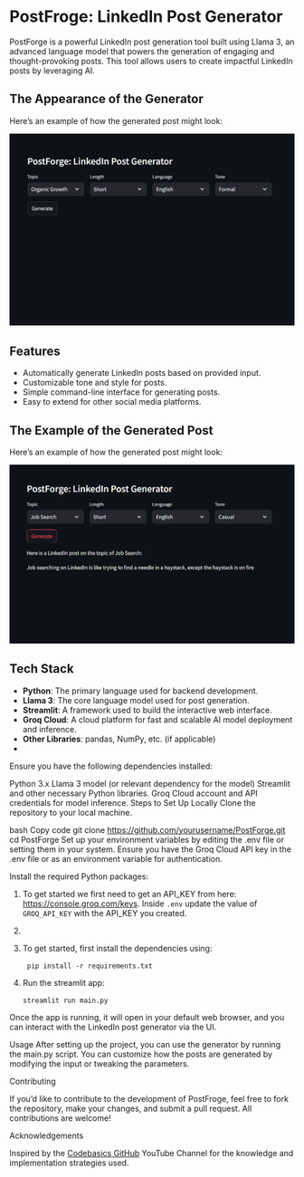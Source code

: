 # PostFroge: LinkedIn Post Generator

PostForge is a powerful LinkedIn post generation tool built using Llama 3, an advanced language model that powers the generation of engaging and thought-provoking posts. This tool allows users to create impactful LinkedIn posts by leveraging AI.

## The Appearance of the Generator

Here’s an example of how the generated post might look:

![Post Example](images/Screenshot%202024-12-02%20185255.png)


## Features
- Automatically generate LinkedIn posts based on provided input.
- Customizable tone and style for posts.
- Simple command-line interface for generating posts.
- Easy to extend for other social media platforms.

## The Example of the Generated Post

Here’s an example of how the generated post might look:

![Post Example](images/Screenshot%202024-12-02%20185510.png)

## Tech Stack

- **Python**: The primary language used for backend development.
- **Llama 3**: The core language model used for post generation.
- **Streamlit**: A framework used to build the interactive web interface.
- **Groq Cloud**: A cloud platform for fast and scalable AI model deployment and inference.
- **Other Libraries**: pandas, NumPy, etc. (if applicable)
- 
Ensure you have the following dependencies installed:

Python 3.x
Llama 3 model (or relevant dependency for the model)
Streamlit and other necessary Python libraries.
Groq Cloud account and API credentials for model inference.
Steps to Set Up Locally
Clone the repository to your local machine.

bash
Copy code
git clone https://github.com/yourusername/PostForge.git
cd PostForge
Set up your environment variables by editing the .env file or setting them in your system. Ensure you have the Groq Cloud API key in the .env file or as an environment variable for authentication.

Install the required Python packages:

1. To get started we first need to get an API_KEY from here: https://console.groq.com/keys. Inside `.env` update the value of `GROQ_API_KEY` with the API_KEY you created.
2. 
3. To get started, first install the dependencies using:
    ```commandline
     pip install -r requirements.txt
    ```
    
4. Run the streamlit app:
   ```commandline
   streamlit run main.py
   ```
   
Once the app is running, it will open in your default web browser, and you can interact with the LinkedIn post generator via the UI.

Usage
After setting up the project, you can use the generator by running the main.py script. You can customize how the posts are generated by modifying the input or tweaking the parameters.

Contributing

If you’d like to contribute to the development of PostFroge, feel free to fork the repository, make your changes, and submit a pull request. All contributions are welcome!

Acknowledgements

Inspired by the [Codebasics GitHub](https://github.com/codebasics) YouTube Channel  for the knowledge and implementation strategies used.
